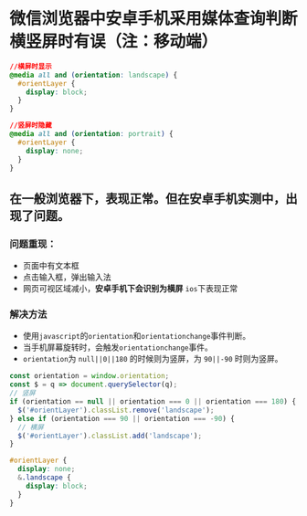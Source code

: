 # 微信浏览器中安卓手机采用媒体查询判断横竖屏时有误（注：移动端）

```css
//横屏时显示
@media all and (orientation: landscape) {
  #orientLayer {
    display: block;
  }
}

//竖屏时隐藏
@media all and (orientation: portrait) {
  #orientLayer {
    display: none;
  }
}
```

## 在一般浏览器下，表现正常。但在安卓手机实测中，出现了问题。

### 问题重现：

- 页面中有文本框
- 点击输入框，弹出输入法
- 网页可视区域减小，**安卓手机下会识别为横屏** `ios`下表现正常

### 解决方法

- 使用`javascript`的`orientation`和`orientationchange`事件判断。
- 当手机屏幕旋转时，会触发`orientationchange`事件。
- `orientation`为 `null||0||180` 的时候则为竖屏，为 `90||-90` 时则为竖屏。

```js
const orientation = window.orientation;
const $ = q => document.querySelector(q);
// 竖屏
if (orientation == null || orientation === 0 || orientation === 180) {
  $('#orientLayer').classList.remove('landscape');
} else if (orientation === 90 || orientation === -90) {
  // 横屏
  $('#orientLayer').classList.add('landscape');
}
```

```scss
#orientLayer {
  display: none;
  &.landscape {
    display: block;
  }
}
```
